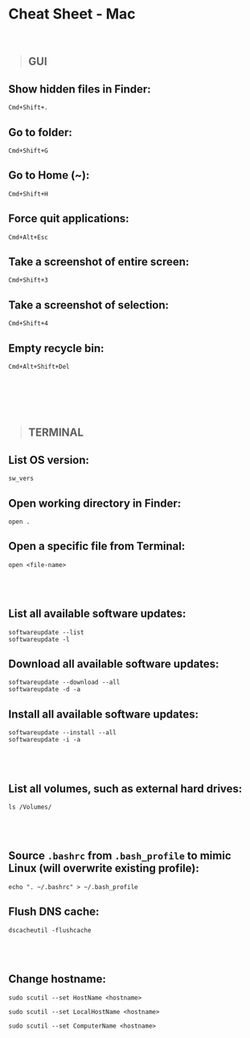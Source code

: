 # Cheat Sheet - Mac

<br>

>## **GUI**

## Show hidden files in Finder:
```
Cmd+Shift+.
```

## Go to folder:
```
Cmd+Shift+G
```

## Go to Home (~):
```
Cmd+Shift+H
```

## Force quit applications:
```
Cmd+Alt+Esc
```

## Take a screenshot of entire screen:
```
Cmd+Shift+3
```

## Take a screenshot of selection:
```
Cmd+Shift+4
```

## Empty recycle bin:
```
Cmd+Alt+Shift+Del
```

<br><br>
<br><br>

>## **TERMINAL**

## List OS version:
```shell
sw_vers
```

## Open working directory in Finder:
```shell
open .
```

## Open a specific file from Terminal:
```shell
open <file-name>
```

<br><br>

## List all available software updates:
```shell
softwareupdate --list
softwareupdate -l
```

## Download all available software updates:
```shell
softwareupdate --download --all
softwareupdate -d -a
```

## Install all available software updates:
```shell
softwareupdate --install --all
softwareupdate -i -a
```

<br><br>

## List all volumes, such as external hard drives:
```shell
ls /Volumes/
```

<br><br>

## Source `.bashrc` from `.bash_profile` to mimic Linux (will overwrite existing profile):
```shell
echo ". ~/.bashrc" > ~/.bash_profile
```

## Flush DNS cache:
```shell
dscacheutil -flushcache
```

<br><br>

## Change hostname:
```shell
sudo scutil --set HostName <hostname>

sudo scutil --set LocalHostName <hostname>

sudo scutil --set ComputerName <hostname>
```